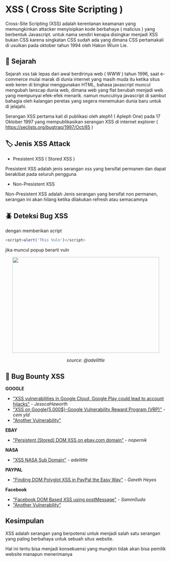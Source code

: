 
# XSS ( Cross Site Scripting )

Cross-Site Scripting (XSS) adalah kerentanan keamanan yang memungkinkan attacker
menyisipkan kode berbahaya ( malicius ) yang berbentuk Javascript.
untuk nama sendiri kenapa disingkar menjadi XSS bukan CSS karena singkatan CSS sudah ada
yang dimana CSS pertamakali di usulkan pada oktober tahun 1994 oleh Hakon Wium Lie.


## 📒 Sejarah

Sejarah xss tak lepas dari awal berdirinya web ( WWW ) tahun 1996, saat e-commerce mulai marak di dunia internet yang masih muda itu
ketika situs web keren di bingkai menggunakan HTML, bahasa javascript muncul mengubah lanscap dunia web, dimana web yang flat
berubah menjadi web yang mempunyai efek-efek menarik. namun munculnya javascript di sambut bahagia oleh kalangan peretas yang
segera menemukan dunia baru untuk di jelajahi.
 
Serangan XSS pertama kali di publikasi oleh aleph1 ( Apleph One) pada 17 Oktober 1997 yang mempublikasikan serangan XSS di internet explorer
( https://seclists.org/bugtraq/1997/Oct/85 )




## 🏷️ Jenis XSS Attack

- Presistent XSS ( Stored XSS )

Presistent XSS adalah jenis serangan xss yang bersifat permanen dan dapat berakibat pada seluruh pengguna

- Non-Presistent XSS

Non-Presistent XSS adalah Jenis serangan yang bersifat non permanen, serangan ini akan hilang ketika dilakukan refresh atau semacamnya


## 🪲 Deteksi Bug XSS

dengan memberikan script 

```Javascript
<script>alert('This Vuln')</script> 
```
jika muncul popup berarti vuln

<p align="center">
  <img width="460" height="300" src="https://miro.medium.com/max/720/1*qSouyC55mdl0KDUTJRoXPQ.jpeg">
  <center><i>source: @adelittle</i></center>
</p>




## 🔗 Bug Bounty XSS 

**GOOGLE**
- ["XSS vulnerabilities in Google Cloud, Google Play could lead to account hijacks"](https://portswigger.net/daily-swig/xss-vulnerabilities-in-google-cloud-google-play-could-lead-to-account-hijacks) - *JesscaHaworth*
- ["XSS on Google{5.000$}-Google Vulnerability Reward Program (VRP)"](https://sites.google.com/site/bugbountybughunter/home/stored-xss-in-google-image-search) - *cem yld*
- ["Another Vulnerability"](https://github.com/xdavidhu/awesome-google-vrp-writeups)

**EBAY**
- ["Persistent (Stored) DOM XSS on ebay.com domain"](http://www.korznikov.com/2016/02/persistent-stored-dom-xss-on-ebaycom.html) - *nopernik*

**NASA**
- ["XSS NASA Sub Domain"](https://adelittle.medium.com/xss-nasa-sub-domain-308266dfd670) - *adelittle*

**PAYPAL**
- ["Finding DOM Polyglot XSS in PayPal the Easy Way"](https://portswigger.net/research/finding-dom-polyglot-xss-in-paypal-the-easy-way) - *Gareth Heyes*

**Facebook**
- ["Facebook DOM Based XSS using postMessage"](https://ysamm.com/?p=493) - *Samm0uda*
- ["Another Vulnerability"](https://github.com/jaiswalakshansh/Facebook-BugBounty-Writeups)


## Kesimpulan
XSS adalah serangan yang berpotensi untuk menjadi salah satu serangan yang paling berbahaya untuk sebuah situs website. 

Hal ini tentu bisa menjadi konsekuensi yang mungkin tidak akan bisa pemilik website manapun menerimanya
